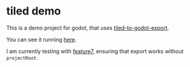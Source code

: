 # tiled demo

This is a demo project for godot, that uses [tiled-to-godot-export](https://github.com/MikeMnD/tiled-to-godot-export).

You can see it running [here](https://tile-godot.surge.sh/).

I am currently testing with [feature7](https://github.com/konsumer/tiled-to-godot-export/tree/feature-7), ensuring that export works without `projectRoot`. 
